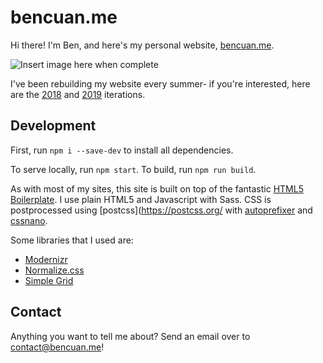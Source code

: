 # bencuan.me

Hi there! I'm Ben, and here's my personal website, [bencuan.me](https://bencuan.me).

![Insert image here when complete]()

I've been rebuilding my website every summer- if you're interested, here are the [2018](https://bencuan.me/2018) and [2019](https://bencuan.me/2019) iterations.

## Development

First, run `npm i --save-dev` to install all dependencies.

To serve locally, run `npm start`. To build, run `npm run build`.

As with most of my sites, this site is built on top of the fantastic [HTML5 Boilerplate](https://html5boilerplate.com/). I use plain HTML5 and Javascript with Sass. CSS is postprocessed using [postcss](https://postcss.org/ with [autoprefixer](https://github.com/postcss/autoprefixer) and [cssnano](https://cssnano.co/).

Some libraries that I used are:
 - [Modernizr](https://modernizr.com/)
 - [Normalize.css](https://necolas.github.io/normalize.css/)
 - [Simple Grid](https://simplegrid.io)

## Contact

Anything you want to tell me about? Send an email over to [contact@bencuan.me](mailto:contact@bencuan.me)!
